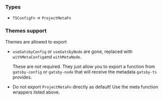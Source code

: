 ### Types

* `TSConfigFn` -> `ProjectMetaFn`

### Themes support

Themes are allowed to export

* `useGatsbyConfig` or `useGatsbyNode` are gone, replaced with `withMetaConfig`and
  `withMetaNode`.

  These are not required.  They just allow you to export a function from `gatsby-config` or `gatsby-node`
  that will receive the metadata `gatsby-ts` provides.

* Do not export `ProjectMetaFn` directly as default!  Use the meta function wrappers listed above.
